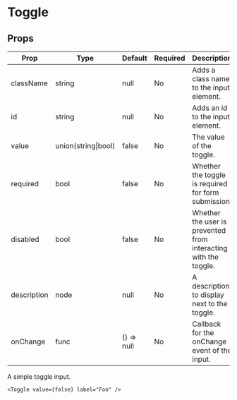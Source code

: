 Toggle
======


Props
-----

Prop                  | Type     | Default                   | Required | Description
--------------------- | -------- | ------------------------- | -------- | -----------
className|string|null|No|Adds a class name to the input element.
id|string|null|No|Adds an id to the input element.
value|union(string\|bool)|false|No|The value of the toggle.
required|bool|false|No|Whether the toggle is required for form submission.
disabled|bool|false|No|Whether the user is prevented from interacting with the toggle.
description|node|null|No|A description to display next to the toggle.
onChange|func|() => null|No|Callback for the onChange event of the input.

A simple toggle input.

```
<Toggle value={false} label="Foo" />
```
